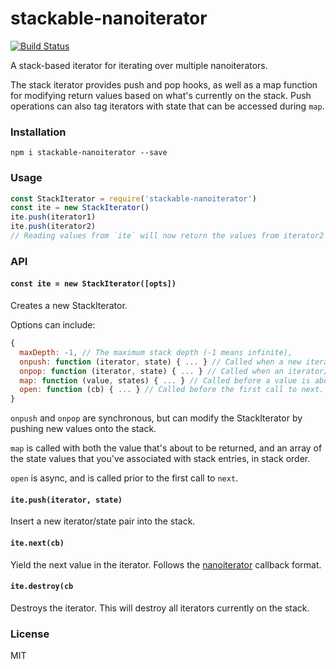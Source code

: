 # stackable-nanoiterator
[![Build Status](https://travis-ci.com/andrewosh/stackable-nanoiterator.svg?token=WgJmQm3Kc6qzq1pzYrkx&branch=master)](https://travis-ci.com/andrewosh/stackable-nanoiterator)

A stack-based iterator for iterating over multiple nanoiterators.

The stack iterator provides push and pop hooks, as well as a map function for modifying return values based on what's currently on the stack. Push operations can also tag iterators with state that can be accessed during `map`.

### Installation
```
npm i stackable-nanoiterator --save
```
### Usage
```js
const StackIterator = require('stackable-nanoiterator')
const ite = new StackIterator()
ite.push(iterator1)
ite.push(iterator2)
// Reading values from `ite` will now return the values from iterator2 then iterator1
```
### API
#### `const ite = new StackIterator([opts])`
Creates a new StackIterator.

Options can include:
```js
{
  maxDepth: -1, // The maximum stack depth (-1 means infinite),
  onpush: function (iterator, state) { ... } // Called when a new iterator/state pair is pushed.
  onpop: function (iterator, state) { ... } // Called when an iterator/state pair is popped.
  map: function (value, states) { ... } // Called before a value is about to be returned.
  open: function (cb) { ... } // Called before the first call to next.
}
```
`onpush` and `onpop` are synchronous, but can modify the StackIterator by pushing new values onto the stack.

`map` is called with both the value that's about to be returned, and an array of the state values that you've associated with stack entries, in stack order.

`open` is async, and is called prior to the first call to `next`.

#### `ite.push(iterator, state)`
Insert a new iterator/state pair into the stack.

#### `ite.next(cb)`
Yield the next value in the iterator. Follows the [nanoiterator](https://github.com/mafintosh/nanoiterator) callback format.

#### `ite.destroy(cb`
Destroys the iterator. This will destroy all iterators currently on the stack.

### License
MIT


